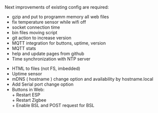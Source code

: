 Next improvements of existing config are required:

- gzip and put to programm memory all web files
- fix temperature sensor while wifi off
- socket connection time
- bin files moving script
- git action to increase version
- MQTT integration for buttons, uptime, version
- MQTT stats
- help and update pages from github
- Time synchronization with NTP server

+ HTML to files (not FS, imbedded)
+ Uptime sensor
+ mDNS ( hostname ) change option and availability by hostname.local
+ Add Serial port change option
+ Buttons in Web: <br>
	  + Restart ESP<br>
	  + Restart Zigbee<br>
	  + Enable BSL and POST request for BSL
